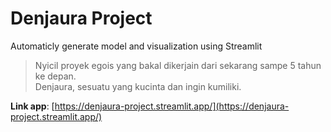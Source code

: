 # Denjaura Project
Automaticly generate model and visualization using Streamlit
> Nyicil proyek egois yang bakal dikerjain dari sekarang sampe 5 tahun ke depan.  
> Denjaura, sesuatu yang kucinta dan ingin kumiliki.

**Link app**: [https://denjaura-project.streamlit.app/](https://denjaura-project.streamlit.app/)
